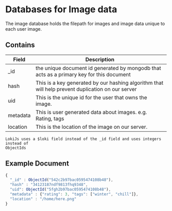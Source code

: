 # Databases for Image data

The image database holds the filepath for images and image data unique
to each user image.


Contains
-------------
| Field | Description|
|-------|------------|
| _id | the unique document id generated by mongodb that acts as a primary key for this document |
| hash | This is a key generated by our hashing algorithm that will help prevent duplication on our server |
| uid | This is the unique id for the user that owns the image. |
| metadata | This is user generated data about images. e.g. Rating, tags |
| location | This is the location of the image on our server. |

```
LokiJs uses a $loki field instead of the _id field and uses integers instead of
ObjectIds
```

Example Document
----------------
```js
{
  "_id" : ObjectId("542c2b97bac0595474108b48"),
  "hash" : "34123187ndf9813fhq9348",
  "uid": ObjectId("5fgh2b97bac0595474108b48"),
  "metadata" : {"rating": 3, "tags": ["winter", "chill"]},
  "location" : "/home/here.png"
}
```
